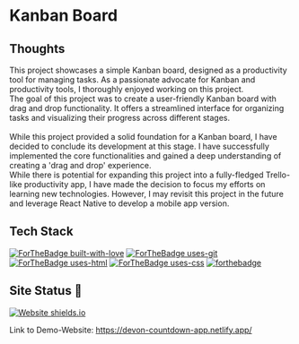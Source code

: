 # Kanban Board

## Thoughts

This project showcases a simple Kanban board, designed as a productivity tool for managing tasks. As a passionate advocate for Kanban and productivity tools, I thoroughly enjoyed working on this project.
<br>
The goal of this project was to create a user-friendly Kanban board with drag and drop functionality. It offers a streamlined interface for organizing tasks and visualizing their progress across different stages.
<br><br>
While this project provided a solid foundation for a Kanban board, I have decided to conclude its development at this stage. I have successfully implemented the core functionalities and gained a deep understanding of creating a 'drag and drop' experience.
<br>
While there is potential for expanding this project into a fully-fledged Trello-like productivity app, I have made the decision to focus my efforts on learning new technologies. However, I may revisit this project in the future and leverage React Native to develop a mobile app version.

## Tech Stack
[![ForTheBadge built-with-love](http://ForTheBadge.com/images/badges/built-with-love.svg)](https://github.com/sahiljamwal)
[![ForTheBadge uses-git](http://ForTheBadge.com/images/badges/uses-git.svg)](https://GitHub.com/)
[![ForTheBadge uses-html](http://ForTheBadge.com/images/badges/uses-html.svg)](http://ForTheBadge.com)
[![ForTheBadge uses-css](http://ForTheBadge.com/images/badges/uses-css.svg)](http://ForTheBadge.com)
[![forthebadge](https://forthebadge.com/images/badges/made-with-javascript.svg)](https://forthebadge.com)



## Site Status 🎯
[![Website shields.io](https://img.shields.io/website-up-down-green-red/http/shields.io.svg)](http://shields.io/)

Link to Demo-Website: https://devon-countdown-app.netlify.app/

